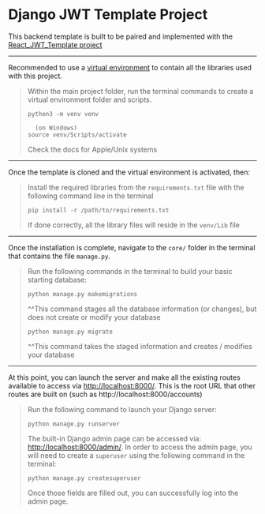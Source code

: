 # Django JWT Template Project

This backend template is built to be paired and implemented with the [React_JWT_Template project](https://github.com/Rasky26/React_JWT_Template)

<hr />

Recommended to use a [virtual environment](https://docs.python.org/3/tutorial/venv.html) to contain all the libraries used with this project.

> Within the main project folder, run the terminal commands to create a virtual environment folder and scripts.
> ```
> python3 -m venv venv
>
>   (on Windows)
> source venv/Scripts/activate
> ```
> Check the docs for Apple/Unix systems

<hr />

Once the template is cloned and the virtual environment is activated, then:
> Install the required libraries from the `requirements.txt` file with the following command line in the terminal
> ```
> pip install -r /path/to/requirements.txt
> ```
> If done correctly, all the library files will reside in the `venv/Lib` file

<hr />

Once the installation is complete, navigate to the `core/` folder in the terminal that contains the file `manage.py`.

> Run the following commands in the terminal to build your basic starting database:
> ```
> python manage.py makemigrations
> ```
> ^^This command stages all the database information (or changes), but does not create or modify your database
> ```
> python manage.py migrate
> ```
> ^^This command takes the staged information and creates / modifies your database

<hr />

At this point, you can launch the server and make all the existing routes available to access via [http://localhost:8000/](http://localhost:8000/). This is the root URL that other routes are built on (such as http://localhost:8000/accounts)
> Run the following command to launch your Django server:
> ```
> python manage.py runserver
> ```
> The built-in Django admin page can be accessed via: [http://localhost:8000/admin/](http://localhost:8000/admin/).
> In order to access the admin page, you will need to create a `superuser` using the following command in the terminal:
> ```
> python manage.py createsuperuser
> ```
> Once those fields are filled out, you can successfully log into the admin page.
